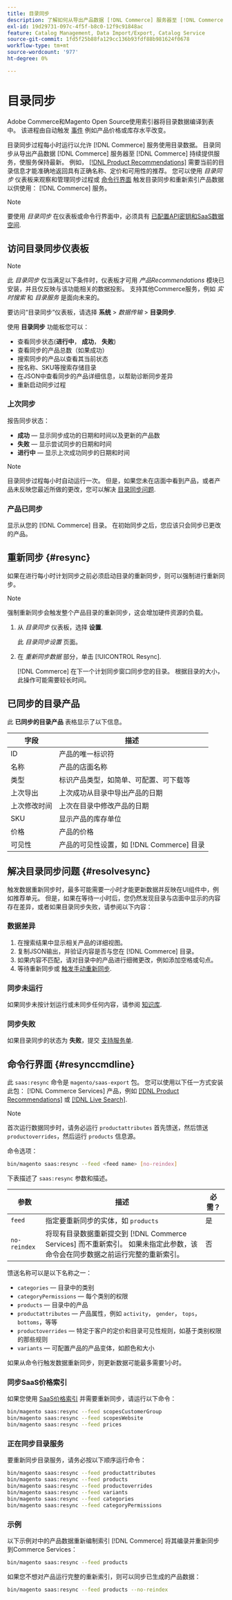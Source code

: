 ```yaml
---
title: 目录同步
description: 了解如何从导出产品数据 [!DNL Commerce] 服务器至 [!DNL Commerce Services] 不断更新服务。
exl-id: 19d29731-097c-4f5f-b8c0-12f9c91848ac
feature: Catalog Management, Data Import/Export, Catalog Service
source-git-commit: 1fd5f25b88fa129cc136b93fdf88b981624f0678
workflow-type: tm+mt
source-wordcount: '977'
ht-degree: 0%

---
```


# 目录同步

Adobe Commerce和Magento Open Source使用索引器将目录数据编译到表中。 该进程由自动触发 [事件](https://experienceleague.adobe.com/docs/commerce-admin/systems/tools/index-management.html#events-that-trigger-full-reindexing) 例如产品价格或库存水平改变。

目录同步过程每小时运行以允许 [!DNL Commerce] 服务使用目录数据。 目录同步从导出产品数据 [!DNL Commerce] 服务器至 [!DNL Commerce] 持续提供服务，使服务保持最新。 例如， [[!DNL Product Recommendations]](/help/product-recommendations/overview.md) 需要当前的目录信息才能准确地返回具有正确名称、定价和可用性的推荐。 您可以使用 _目录同步_ 仪表板来观察和管理同步过程或 [命令行界面](#resynccmdline) 触发目录同步和重新索引产品数据以供使用： [!DNL Commerce] 服务。

>[!NOTE]
>
> 要使用 _目录同步_ 在仪表板或命令行界面中，必须具有 [已配置API密钥和SaaS数据空间](saas.md).

## 访问目录同步仪表板

>[!NOTE]
>
> 此 _目录同步_ 仅当满足以下条件时，仪表板才可用 _产品Recommendations_ 模块已安装，并且仅反映与该功能相关的数据投影。 支持其他Commerce服务，例如 _实时搜索_ 和 _目录服务_ 是面向未来的。

要访问“目录同步”仪表板，请选择 **系统** > _数据传输_ > **目录同步**.

使用 **目录同步** 功能板您可以：

- 查看同步状态(**进行中**， **成功**， **失败**)
- 查看同步的产品总数（如果成功）
- 搜索同步的产品以查看其当前状态
- 按名称、SKU等搜索存储目录
- 在JSON中查看同步的产品详细信息，以帮助诊断同步差异
- 重新启动同步过程

### 上次同步

报告同步状态：

- **成功**  — 显示同步成功的日期和时间以及更新的产品数
- **失败**  — 显示尝试同步的日期和时间
- **进行中**  — 显示上次成功同步的日期和时间

>[!NOTE]
>
> 目录同步过程每小时自动运行一次。 但是，如果您未在店面中看到产品，或者产品未反映您最近所做的更改，您可以解决 [目录同步问题](#resolvesync).

### 产品已同步

显示从您的 [!DNL Commerce] 目录。 在初始同步之后，您应该只会同步已更改的产品。

## 重新同步 {#resync}

如果在进行每小时计划同步之前必须启动目录的重新同步，则可以强制进行重新同步。

>[!NOTE]
>
> 强制重新同步会触发整个产品目录的重新同步，这会增加硬件资源的负载。

1. 从 _目录同步_ 仪表板，选择 **设置**.

   此 _目录同步设置_ 页面。

1. 在 _重新同步数据_ 部分，单击 [!UICONTROL Resync].

   [!DNL Commerce] 在下一个计划同步窗口同步您的目录。 根据目录的大小，此操作可能需要较长时间。


## 已同步的目录产品

此 **已同步的目录产品** 表格显示了以下信息。

| 字段 | 描述 |
|---|---|
| ID | 产品的唯一标识符 |
| 名称 | 产品的店面名称 |
| 类型 | 标识产品类型，如简单、可配置、可下载等 |
| 上次导出 | 上次成功从目录中导出产品的日期 |
| 上次修改时间 | 上次在目录中修改产品的日期 |
| SKU | 显示产品的库存单位 |
| 价格 | 产品的价格 |
| 可见性 | 产品的可见性设置，如 [!DNL Commerce] 目录 |

## 解决目录同步问题 {#resolvesync}

触发数据重新同步时，最多可能需要一小时才能更新数据并反映在UI组件中，例如推荐单元。 但是，如果在等待一小时后，您仍然发现目录与店面中显示的内容存在差异，或者如果目录同步失败，请参阅以下内容：

### 数据差异

1. 在搜索结果中显示相关产品的详细视图。
1. 复制JSON输出，并验证内容是否与您在 [!DNL Commerce] 目录。
1. 如果内容不匹配，请对目录中的产品进行细微更改，例如添加空格或句点。
1. 等待重新同步或 [触发手动重新同步](#resync).

### 同步未运行

如果同步未按计划运行或未同步任何内容，请参阅 [知识库](https://experienceleague.adobe.com/docs/commerce-knowledge-base/kb/troubleshooting/miscellaneous/troubleshoot-product-recommendations-module-in-magento-commerce.html).

### 同步失败

如果目录同步的状态为 **失败**，提交 [支持服务单](https://experienceleague.adobe.com/docs/commerce-knowledge-base/kb/help-center-guide/magento-help-center-user-guide.html#submit-ticket).

## 命令行界面 {#resynccmdline}

此 `saas:resync` 命令是 `magento/saas-export` 包。 您可以使用以下任一方式安装此包： [!DNL Commerce Services] 产品，例如 [[!DNL Product Recommendations]](/help/product-recommendations/install-configure.md) 或 [[!DNL Live Search]](/help/live-search/install.md).

>[!NOTE]
>
> 首次运行数据同步时，请务必运行 `productattributes` 首先馈送，然后馈送 `productoverrides`，然后运行 `products` 信息源。

命令选项：

```bash
bin/magento saas:resync --feed <feed name> [no-reindex]
```

下表描述了 `saas:resync` 参数和描述。

| 参数 | 描述 | 必需？ |
|---| ---| ---|
| `feed` | 指定要重新同步的实体，如 `products` | 是 |
| `no-reindex` | 将现有目录数据重新提交到 [!DNL Commerce Services] 而不重新索引。 如果未指定此参数，该命令会在同步数据之前运行完整的重新索引。 | 否 |

馈送名称可以是以下名称之一：

- `categories` — 目录中的类别
- `categoryPermissions`  — 每个类别的权限
- `products` — 目录中的产品
- `productattributes` — 产品属性，例如 `activity`， `gender`， `tops`， `bottoms`，等等
- `productoverrides` — 特定于客户的定价和目录可见性规则，如基于类别权限的那些规则
- `variants` — 可配置产品的产品变体，如颜色和大小

如果从命令行触发数据重新同步，则更新数据可能最多需要1小时。

### 同步SaaS价格索引

如果您使用 [SaaS价格索引](../price-index/index.md) 并需要重新同步，请运行以下命令：

```bash
bin/magento saas:resync --feed scopesCustomerGroup
bin/magento saas:resync --feed scopesWebsite
bin/magento saas:resync --feed prices
```

### 正在同步目录服务

要重新同步目录服务，请务必按以下顺序运行命令：

```bash
bin/magento saas:resync --feed productattributes
bin/magento saas:resync --feed products
bin/magento saas:resync --feed productoverrides
bin/magento saas:resync --feed variants
bin/magento saas:resync --feed categories
bin/magento saas:resync --feed categoryPermissions 
```

### 示例

以下示例对中的产品数据重新编制索引 [!DNL Commerce] 将其编录并重新同步到Commerce Services：

```bash
bin/magento saas:resync --feed products
```

如果您不想对产品运行完整的重新索引，则可以同步已生成的产品数据：

```bash
bin/magento saas:resync --feed products --no-reindex
```
